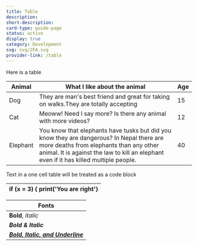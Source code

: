 ```yaml
---
title: Table
description: 
short-description: 
card-type: guide-page
status: active
display: true
category: Development
svg: svg/2FA.svg
provider-link: /table
---
```


Here is a table

| Animal | What I like about the animal | Age |
| ------ | ---------------------------- | --- |
| Dog | They are man's best friend and great for taking on walks.They are totally accepting | 15 |
| Cat | Meoww!  Need I say more?  Is there any animal with more videos? | 12 |
| Elephant | You know that elephants have tusks but did you know they are dangerous?  In Nepal there are more deaths from elephants than any other animal.  It is against the law to kill an elephant even if it has killed multiple people. | 40 |


Text in a one cell table will be treated as a code block

| if (x = 3) {  print('You are right'} |
| ------------------------------------ |


| Fonts |
| ----- |
| **Bold**, _italic_ |
| **_Bold & Italic_** |
| **_<ins>Bold, Italic, and Underline</ins>_** |
